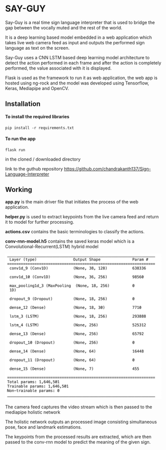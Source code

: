 # SAY-GUY

Say-Guy is a real time sign language interpreter that is used to bridge the gap between the vocally muted and the rest of the world.

It is a deep learning based model embedded in a web application which takes live web camera feed as input and outputs the performed sign language as text on the screen.

Say-Guy uses a CNN LSTM based deep learning model architecture to detect the action performed in each frame and after the action is completely performed, the value associated with it is displayed.

Flask is used as the framework to run it as web application, the web app is hosted using ng-rock and the model was developed using Tensorflow, Keras, Mediapipe and OpenCV. 

## Installation

#### To install the required libraries
```
pip install -r requirements.txt
```

#### To run the app
```
flask run
```

in the cloned / downloaded directory

link to the guthub repository
https://github.com/chandrakanth137/Sign-Language-Interpreter


## Working

__app.py__ is the main driver file that initiates the process of the web application.

__helper.py__ is used to extract keypoints from the live camera feed and return it to model for further processing.

__actions.csv__ contains the basic terminologies to classify the actions.

**conv-rnn-model.h5** contains the saved keras model which is a Convolutional-Recurrent(LSTM) hybrid model

![](https://github.com/chandrakanth137/Sign-Language-Interpreter/blob/main/model%20arch.jpeg)

The camera feed captures the video stream which is then passed to the mediapipe holistic network

The holistic network outputs an processed image consisting simultaneous pose, face and landmark estimations. 

The keypoints from the processed results are extracted, which are then passed to the conv-rnn model to predict the meaning of the given sign.






